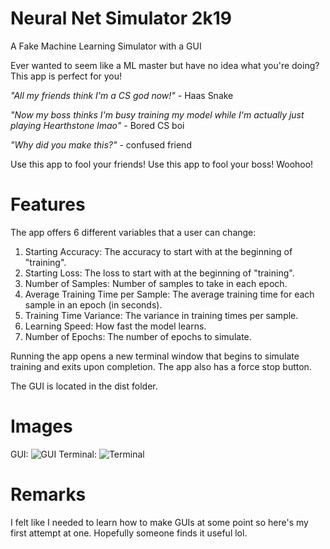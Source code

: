 # Neural Net Simulator 2k19
A Fake Machine Learning Simulator with a GUI

Ever wanted to seem like a ML master but have no idea what you're doing? This app is perfect for you!

*"All my friends think I'm a CS god now!"* - Haas Snake

*"Now my boss thinks I'm busy training my model while I'm actually just playing Hearthstone lmao"* - Bored CS boi

*"Why did you make this?"* - confused friend

Use this app to fool your friends! Use this app to fool your boss! Woohoo!

# Features
The app offers 6 different variables that a user can change:
1) Starting Accuracy: The accuracy to start with at the beginning of "training".
2) Starting Loss: The loss to start with at the beginning of "training".
3) Number of Samples: Number of samples to take in each epoch.
4) Average Training Time per Sample: The average training time for each sample in an epoch (in seconds).
5) Training Time Variance: The variance in training times per sample.
6) Learning Speed: How fast the model learns.
7) Number of Epochs: The number of epochs to simulate.

Running the app opens a new terminal window that begins to simulate training and exits upon completion. The app also has a force stop button.

The GUI is located in the dist folder.
# Images
GUI:
![GUI](https://i.imgur.com/3qR7bmU.png)
Terminal:
![Terminal](https://i.imgur.com/g90Td9E.png)
# Remarks
I felt like I needed to learn how to make GUIs at some point so here's my first attempt at one. Hopefully someone finds it useful lol.
